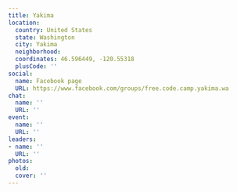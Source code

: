 ```yaml
---
title: Yakima
location:
  country: United States
  state: Washington
  city: Yakima
  neighborhood: 
  coordinates: 46.596449, -120.55318
  plusCode: ''
social:
  name: Facebook page
  URL: https://www.facebook.com/groups/free.code.camp.yakima.wa
chat:
  name: ''
  URL: ''
event:
  name: ''
  URL: ''
leaders:
- name: ''
  URL: ''
photos:
  old: 
  cover: ''
---
```

